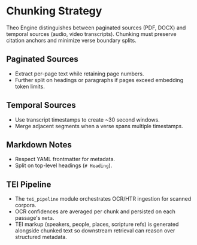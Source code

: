 # Chunking Strategy

Theo Engine distinguishes between paginated sources (PDF, DOCX) and temporal
sources (audio, video transcripts). Chunking must preserve citation anchors and
minimize verse boundary splits.

## Paginated Sources

- Extract per-page text while retaining page numbers.
- Further split on headings or paragraphs if pages exceed embedding token limits.

## Temporal Sources

- Use transcript timestamps to create ~30 second windows.
- Merge adjacent segments when a verse spans multiple timestamps.

## Markdown Notes

- Respect YAML frontmatter for metadata.
- Split on top-level headings (`# Heading`).

## TEI Pipeline

- The `tei_pipeline` module orchestrates OCR/HTR ingestion for scanned corpora.
- OCR confidences are averaged per chunk and persisted on each passage's `meta`.
- TEI markup (speakers, people, places, scripture refs) is generated alongside
  chunked text so downstream retrieval can reason over structured metadata.
